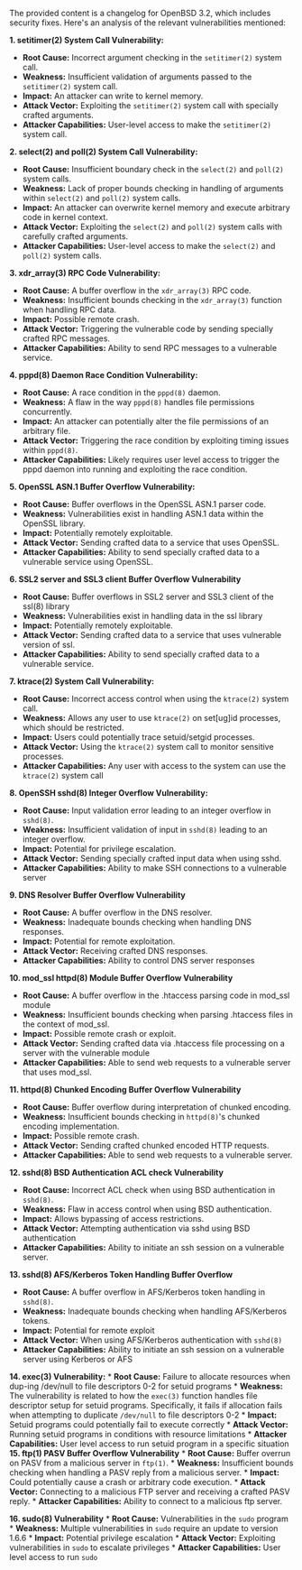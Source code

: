 The provided content is a changelog for OpenBSD 3.2, which includes security fixes. Here's an analysis of the relevant vulnerabilities mentioned:

**1. setitimer(2) System Call Vulnerability:**

*   **Root Cause:** Incorrect argument checking in the `setitimer(2)` system call.
*   **Weakness:** Insufficient validation of arguments passed to the `setitimer(2)` system call.
*   **Impact:** An attacker can write to kernel memory.
*   **Attack Vector:** Exploiting the `setitimer(2)` system call with specially crafted arguments.
*   **Attacker Capabilities:** User-level access to make the `setitimer(2)` system call.

**2. select(2) and poll(2) System Call Vulnerability:**

*   **Root Cause:** Insufficient boundary check in the `select(2)` and `poll(2)` system calls.
*   **Weakness:** Lack of proper bounds checking in handling of arguments within `select(2)` and `poll(2)` system calls.
*   **Impact:** An attacker can overwrite kernel memory and execute arbitrary code in kernel context.
*  **Attack Vector:** Exploiting the `select(2)` and `poll(2)` system calls with carefully crafted arguments.
*   **Attacker Capabilities:** User-level access to make the `select(2)` and `poll(2)` system calls.

**3. xdr_array(3) RPC Code Vulnerability:**

*   **Root Cause:** A buffer overflow in the `xdr_array(3)` RPC code.
*   **Weakness:** Insufficient bounds checking in the `xdr_array(3)` function when handling RPC data.
*  **Impact:** Possible remote crash.
*  **Attack Vector:** Triggering the vulnerable code by sending specially crafted RPC messages.
*   **Attacker Capabilities:** Ability to send RPC messages to a vulnerable service.

**4. pppd(8) Daemon Race Condition Vulnerability:**

*   **Root Cause:** A race condition in the `pppd(8)` daemon.
*   **Weakness:** A flaw in the way `pppd(8)` handles file permissions concurrently.
*   **Impact:** An attacker can potentially alter the file permissions of an arbitrary file.
*   **Attack Vector:** Triggering the race condition by exploiting timing issues within `pppd(8)`.
*   **Attacker Capabilities:** Likely requires user level access to trigger the pppd daemon into running and exploiting the race condition.

**5. OpenSSL ASN.1 Buffer Overflow Vulnerability:**

*   **Root Cause:** Buffer overflows in the OpenSSL ASN.1 parser code.
*   **Weakness:** Vulnerabilities exist in handling ASN.1 data within the OpenSSL library.
*  **Impact:**  Potentially remotely exploitable.
*  **Attack Vector:** Sending crafted data to a service that uses OpenSSL.
*   **Attacker Capabilities:** Ability to send specially crafted data to a vulnerable service using OpenSSL.

**6.  SSL2 server and SSL3 client Buffer Overflow Vulnerability**
*   **Root Cause:** Buffer overflows in SSL2 server and SSL3 client of the ssl(8) library
*   **Weakness:** Vulnerabilities exist in handling data in the ssl library
*  **Impact:**  Potentially remotely exploitable.
*  **Attack Vector:** Sending crafted data to a service that uses vulnerable version of ssl.
*   **Attacker Capabilities:** Ability to send specially crafted data to a vulnerable service.

**7. ktrace(2) System Call Vulnerability:**

*   **Root Cause:** Incorrect access control when using the `ktrace(2)` system call.
*   **Weakness:** Allows any user to use `ktrace(2)` on set[ug]id processes, which should be restricted.
*   **Impact:** Users could potentially trace setuid/setgid processes.
*   **Attack Vector:** Using the `ktrace(2)` system call to monitor sensitive processes.
*   **Attacker Capabilities:** Any user with access to the system can use the `ktrace(2)` system call

**8. OpenSSH sshd(8) Integer Overflow Vulnerability:**

*   **Root Cause:** Input validation error leading to an integer overflow in `sshd(8)`.
*   **Weakness:** Insufficient validation of input in `sshd(8)` leading to an integer overflow.
*   **Impact:** Potential for privilege escalation.
*   **Attack Vector:** Sending specially crafted input data when using sshd.
*   **Attacker Capabilities:** Ability to make SSH connections to a vulnerable server

**9. DNS Resolver Buffer Overflow Vulnerability**
* **Root Cause:** A buffer overflow in the DNS resolver.
* **Weakness:** Inadequate bounds checking when handling DNS responses.
* **Impact:** Potential for remote exploitation.
* **Attack Vector:** Receiving crafted DNS responses.
* **Attacker Capabilities:** Ability to control DNS server responses

**10. mod_ssl httpd(8) Module Buffer Overflow Vulnerability**
* **Root Cause:** A buffer overflow in the .htaccess parsing code in mod_ssl module
* **Weakness:** Insufficient bounds checking when parsing .htaccess files in the context of mod_ssl.
* **Impact:** Possible remote crash or exploit.
* **Attack Vector:** Sending crafted data via .htaccess file processing on a server with the vulnerable module
* **Attacker Capabilities:** Able to send web requests to a vulnerable server that uses mod\_ssl.

**11. httpd(8) Chunked Encoding Buffer Overflow Vulnerability**
*   **Root Cause:**  Buffer overflow during interpretation of chunked encoding.
*   **Weakness:** Insufficient bounds checking in `httpd(8)`'s chunked encoding implementation.
*   **Impact:** Possible remote crash.
*   **Attack Vector:** Sending crafted chunked encoded HTTP requests.
*   **Attacker Capabilities:** Able to send web requests to a vulnerable server.

**12. sshd(8) BSD Authentication ACL check Vulnerability**
*   **Root Cause:** Incorrect ACL check when using BSD authentication in `sshd(8)`.
*   **Weakness:** Flaw in access control when using BSD authentication.
*   **Impact:** Allows bypassing of access restrictions.
*  **Attack Vector:** Attempting authentication via sshd using BSD authentication
*   **Attacker Capabilities:** Ability to initiate an ssh session on a vulnerable server.

**13. sshd(8) AFS/Kerberos Token Handling Buffer Overflow**
*   **Root Cause:** A buffer overflow in AFS/Kerberos token handling in `sshd(8)`.
*   **Weakness:** Inadequate bounds checking when handling AFS/Kerberos tokens.
*   **Impact:** Potential for remote exploit
*  **Attack Vector:** When using AFS/Kerberos authentication with `sshd(8)`
*  **Attacker Capabilities:** Ability to initiate an ssh session on a vulnerable server using Kerberos or AFS

**14. exec(3) Vulnerability:**
    *   **Root Cause:** Failure to allocate resources when dup-ing /dev/null to file descriptors 0-2 for setuid programs
    *   **Weakness:**  The vulnerability is related to how the `exec(3)` function handles file descriptor setup for setuid programs. Specifically, it fails if allocation fails when attempting to duplicate `/dev/null` to file descriptors 0-2
    *  **Impact:** Setuid programs could potentially fail to execute correctly
    * **Attack Vector:** Running setuid programs in conditions with resource limitations
    *   **Attacker Capabilities:** User level access to run setuid program in a specific situation
**15. ftp(1) PASV Buffer Overflow Vulnerability**
    *   **Root Cause:** Buffer overrun on PASV from a malicious server in `ftp(1)`.
    *   **Weakness:** Insufficient bounds checking when handling a PASV reply from a malicious server.
    *   **Impact:** Could potentially cause a crash or arbitrary code execution.
    *   **Attack Vector:** Connecting to a malicious FTP server and receiving a crafted PASV reply.
    *   **Attacker Capabilities:** Ability to connect to a malicious ftp server.

**16. sudo(8) Vulnerability**
    *   **Root Cause:** Vulnerabilities in the `sudo` program
    *  **Weakness:** Multiple vulnerabilities in `sudo` require an update to version 1.6.6
    *   **Impact:** Potential privilege escalation
    *  **Attack Vector:** Exploiting vulnerabilities in `sudo` to escalate privileges
    *  **Attacker Capabilities:** User level access to run `sudo`